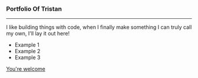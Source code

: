 ### Portfolio Of Tristan
***

I like building things with code, when I finally make something I can truly call my own, I'll lay it out here!
* Example 1
* Example 2
* Example 3

[You're welcome](https://www.google.com/chrome/browser/)
